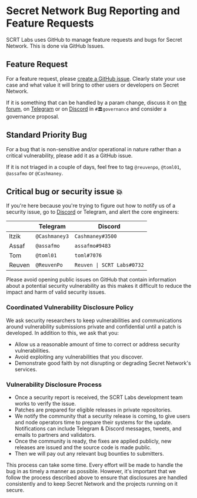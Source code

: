 # Secret Network Bug Reporting and Feature Requests

SCRT Labs uses GitHub to manage feature requests and bugs for Secret Network. This is done via GitHub Issues.

## Feature Request

For a feature request, please [create a GitHub issue](https://github.com/scrtlabs/SecretNetwork/issues/new). Clearly state your use case and what value it will bring to other users or developers on Secret Network.

If it is something that can be handled by a param change, discuss it on [the forum](https://forum.scrt.network/), on [Telegram](https://t.me/SecretGovernance) or on [Discord](https://chat.scrt.network) in `#🏛governance` and consider a governance proposal.

## Standard Priority Bug

For a bug that is non-sensitive and/or operational in nature rather than a critical vulnerability, please add it as a GitHub issue.

If it is not triaged in a couple of days, feel free to tag `@reuvenpo`, `@toml01`, `@assafmo` or `@Cashmaney`.

## Critical bug or security issue 💥

If you're here because you're trying to figure out how to notify us of a security issue, go to [Discord](https://chat.scrt.network) or Telegram, and alert the core engineers:

|        | Telegram      | Discord                    |
| ------ | ------------- | -------------------------- |
| Itzik  | `@Cashmaney3` | `Cashmaney#3500`           |
| Assaf  | `@assafmo`    | `assafmo#9483`             |
| Tom    | `@toml01`     | `toml#7076`                |
| Reuven | `@ReuvenPo`   | `Reuven \| SCRT Labs#0732` |

Please avoid opening public issues on GitHub that contain information about a potential security vulnerability as this makes it difficult to reduce the impact and harm of valid security issues.

### Coordinated Vulnerability Disclosure Policy

We ask security researchers to keep vulnerabilities and communications around vulnerability submissions private and confidential until a patch is developed. In addition to this, we ask that you:

- Allow us a reasonable amount of time to correct or address security vulnerabilities.
- Avoid exploiting any vulnerabilities that you discover.
- Demonstrate good faith by not disrupting or degrading Secret Network's services.

### Vulnerability Disclosure Process

- Once a security report is received, the SCRT Labs development team works to verify the issue.
- Patches are prepared for eligible releases in private repositories.
- We notify the community that a security release is coming, to give users and node operators time to prepare their systems for the update. Notifications can include Telegram & Discord messages, tweets, and emails to partners and validators.
- Once the community is ready, the fixes are applied publicly, new releases are issued and the source code is made public.
- Then we will pay out any relevant bug bounties to submitters.

This process can take some time. Every effort will be made to handle the bug in as timely a manner as possible. However, it's important that we follow the process described above to ensure that disclosures are handled consistently and to keep Secret Network and the projects running on it secure.
